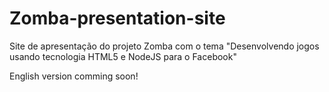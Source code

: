Zomba-presentation-site
=======================

Site de apresentação do projeto Zomba com o tema "Desenvolvendo jogos usando tecnologia HTML5 e NodeJS para o Facebook"

English version comming soon!
